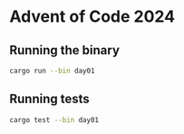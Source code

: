 # Advent of Code 2024

## Running the binary
```bash
cargo run --bin day01
```

## Running tests
```bash
cargo test --bin day01
```
